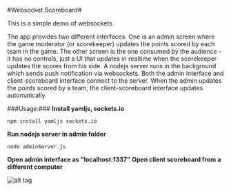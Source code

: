 #Websocket Scoreboard#

This is a simple demo of websockets 

The app provides two different interfaces. One is an admin screen where the game moderator (or scorekeeper) updates the points scored by each team in the game. The other screen is the one consumed by the audience - it has no controls, just a UI that updates in realtime when the scorekeeper updates the scores from his side. A nodejs server runs in the background which sends push notification via websockets. Both the admin interface and client-scoreboard interface connect to the server. When the admin updates the points scored by a team, the client-scoreboard interface updates automatically.



###Usage:###
**Install yamljs, sockets.io**

	npm install yamljs sockets.io

**Run nodejs server in admin folder**
	
	node adminServer.js
	
**Open admin interface as "localhost:1337"**
**Open client scoreboard from a different computer**

![alt tag](https://github.com/paragmajum/websocket-scoreboard/blob/master/img/websockets-scoreboard.jpg)
